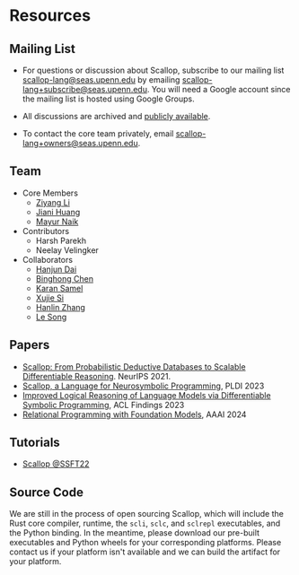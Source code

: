 # Resources

## Mailing List

- For questions or discussion about Scallop, subscribe to our mailing list <scallop-lang@seas.upenn.edu> by emailing <scallop-lang+subscribe@seas.upenn.edu>. You will need a Google account since the mailing list is hosted using Google Groups.

- All discussions are archived and <a href="https://groups.google.com/a/seas.upenn.edu/g/scallop-lang">publicly available</a>.

- To contact the core team privately, email <scallop-lang+owners@seas.upenn.edu>.

## Team

- Core Members
  - [Ziyang Li](https://liby99.github.io/)
  - [Jiani Huang](http://cis.upenn.edu/~jianih)
  - [Mayur Naik](https://www.cis.upenn.edu/~mhnaik/)
- Contributors
  - Harsh Parekh
  - Neelay Velingker
- Collaborators
  - [Hanjun Dai](https://hanjun-dai.github.io/)
  - [Binghong Chen](http://binghongchen.net/)
  - [Karan Samel](https://karans.github.io/)
  - [Xujie Si](https://www.cs.mcgill.ca/~xsi/)
  - [Hanlin Zhang](#)
  - [Le Song](https://scholar.google.com/citations?user=Xl4E0CsAAAAJ&hl=en)

## Papers

- [Scallop: From Probabilistic Deductive Databases to Scalable Differentiable Reasoning](https://www.cis.upenn.edu/~mhnaik/papers/neurips21.pdf). NeurIPS 2021.
- [Scallop, a Language for Neurosymbolic Programming](https://dl.acm.org/doi/10.1145/3591280), PLDI 2023
- [Improved Logical Reasoning of Language Models via Differentiable Symbolic Programming](https://arxiv.org/abs/2305.03742), ACL Findings 2023
- [Relational Programming with Foundation Models](/papers/aaai24.pdf), AAAI 2024

## Tutorials

- [Scallop @SSFT22](/ssft22/index.html)

## Source Code

We are still in the process of open sourcing Scallop, which will include the
Rust core compiler, runtime, the `scli`, `sclc`, and `sclrepl` executables,
and the Python binding.
In the meantime, please download our pre-built executables and Python wheels
for your corresponding platforms.
Please contact us if your platform isn't available and we can build the artifact
for your platform.
